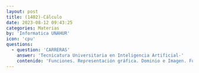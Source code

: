 ```yaml
---
layout: post
title: (1402)-Cálculo
date: 2023-08-12 09:43:25
categories: Materias
by: 'Informatica UNAHUR'
icon: 'cpu'
questions:
  - question: 'CARRERAS'
    answer: 'Tecnicatura Universitaria en Inteligencia Artificial-'
    contenido: 'Funciones. Representación gráfica. Dominio e Imagen. Funciones polinomiales, racionales, exponenciales, logarítmicas, trigonométricas. Función inversa. Composición de funciones. Límite. Continuidad. Derivada. Aplicaciones del teorema del valor medio. Regla de L´Hôpital. Estudio completo de funciones. Optimización de problemas.'
---
```

